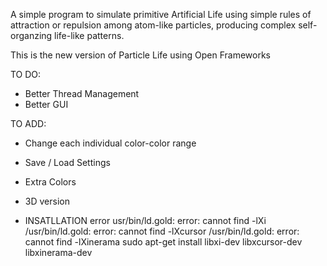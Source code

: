 A simple program to simulate primitive Artificial Life using simple rules of attraction or repulsion among atom-like particles, producing complex self-organzing life-like patterns.

This is the new version of Particle Life using Open Frameworks

TO DO:
- Better Thread Management
- Better GUI
  
TO ADD:
- Change each individual color-color range
- Save / Load Settings
- Extra Colors
- 3D version

- INSATLLATION error
usr/bin/ld.gold: error: cannot find -lXi
/usr/bin/ld.gold: error: cannot find -lXcursor
/usr/bin/ld.gold: error: cannot find -lXinerama
sudo apt-get install libxi-dev libxcursor-dev libxinerama-dev
